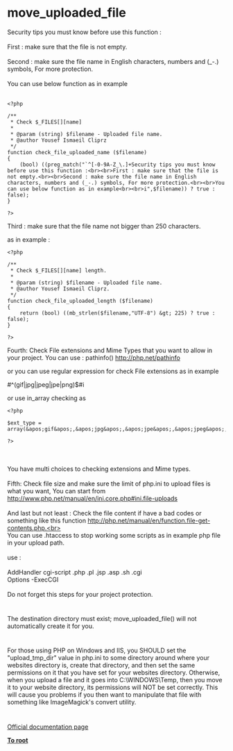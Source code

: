 # move_uploaded_file



Security tips you must know before use this function :<br><br>First : make sure that the file is not empty.<br><br>Second : make sure the file name in English characters, numbers and (_-.) symbols, For more protection.<br><br>You can use below function as in example<br><br>

```
<?php

/**
 * Check $_FILES[][name]
 *
 * @param (string) $filename - Uploaded file name.
 * @author Yousef Ismaeil Cliprz
 */
function check_file_uploaded_name ($filename)
{
    (bool) ((preg_match("`^[-0-9A-Z_\.]+Security tips you must know before use this function :<br><br>First : make sure that the file is not empty.<br><br>Second : make sure the file name in English characters, numbers and (_-.) symbols, For more protection.<br><br>You can use below function as in example<br><br>i",$filename)) ? true : false);
}

?>
```


Third : make sure that the file name not bigger than 250 characters.

as in example :



```
<?php

/**
 * Check $_FILES[][name] length.
 *
 * @param (string) $filename - Uploaded file name.
 * @author Yousef Ismaeil Cliprz.
 */
function check_file_uploaded_length ($filename)
{
    return (bool) ((mb_strlen($filename,"UTF-8") &gt; 225) ? true : false);
}

?>
```


Fourth: Check File extensions and Mime Types that you want to allow in your project. You can use : pathinfo() http://php.net/pathinfo

or you can use regular expression for check File extensions as in example

#^(gif|jpg|jpeg|jpe|png)$#i

or use in_array checking as



```
<?php

$ext_type = array(&apos;gif&apos;,&apos;jpg&apos;,&apos;jpe&apos;,&apos;jpeg&apos;,&apos;png&apos;);

?>
```
<br><br>You have multi choices to checking extensions and Mime types.<br><br>Fifth: Check file size and make sure the limit of php.ini to upload files is what you want, You can start from http://www.php.net/manual/en/ini.core.php#ini.file-uploads<br><br>And last but not least : Check the file content if have a bad codes or something like this function http://php.net/manual/en/function.file-get-contents.php.<br><br>You can use .htaccess to stop working some scripts as in example php file in your upload path.<br><br>use :<br><br>AddHandler cgi-script .php .pl .jsp .asp .sh .cgi<br>Options -ExecCGI  <br><br>Do not forget this steps for your project protection.  

#

The destination directory must exist; move_uploaded_file() will not automatically create it for you.  

#

For those using PHP on Windows and IIS, you SHOULD set the "upload_tmp_dir" value in php.ini to some directory around where your websites directory is, create that directory, and then set the same permissions on it that you have set for your websites directory. Otherwise, when you upload a file and it goes into C:\WINDOWS\Temp, then you move it to your website directory, its permissions will NOT be set correctly. This will cause you problems if you then want to manipulate that file with something like ImageMagick&apos;s convert utility.  

#

[Official documentation page](https://www.php.net/manual/en/function.move-uploaded-file.php)

**[To root](/README.md)**